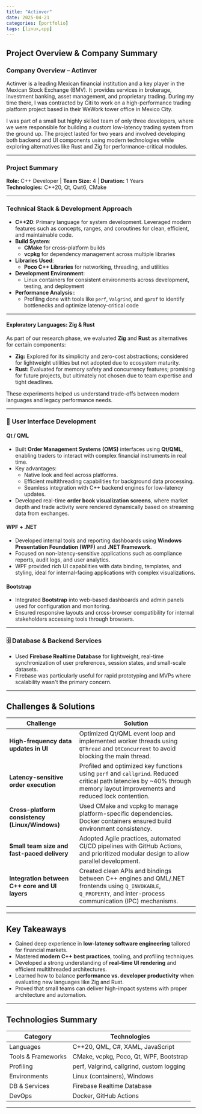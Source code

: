 ```yaml
---
title: "Actinver"
date: 2025-04-21
categories: [portfolio]
tags: [linux,cpp]
---
```


## **Project Overview & Company Summary**

### **Company Overview – Actinver**
Actinver is a leading Mexican financial institution and a key player in the Mexican Stock Exchange (BMV). It provides services in brokerage, investment banking, asset management, and proprietary trading. During my time there, I was contracted by Citi to work on a high-performance trading platform project based in their WeWork tower office in Mexico City.

I was part of a small but highly skilled team of only three developers, where we were responsible for building a custom low-latency trading system from the ground up. The project lasted for two years and involved developing both backend and UI components using modern technologies while exploring alternatives like Rust and Zig for performance-critical modules.

---

### **Project Summary**

**Role:** C++ Developer | **Team Size:** 4 | **Duration:** 1 Years  
**Technologies:** C++20, Qt, Qwt6, CMake 

---

### **Technical Stack & Development Approach**

- **C++20**: Primary language for system development. Leveraged modern features such as concepts, ranges, and coroutines for clean, efficient, and maintainable code.
- **Build System**:  
  - **CMake** for cross-platform builds
  - **vcpkg** for dependency management across multiple libraries
- **Libraries Used**:
  - **Poco C++ Libraries** for networking, threading, and utilities
- **Development Environment**:
  - Linux containers for consistent environments across development, testing, and deployment
- **Performance Analysis:**:
  - Profiling done with tools like `perf`, `Valgrind`, and `gprof` to identify bottlenecks and optimize latency-critical code

---

#### **Exploratory Languages: Zig & Rust**
As part of our research phase, we evaluated **Zig** and **Rust** as alternatives for certain components:

- **Zig:** Explored for its simplicity and zero-cost abstractions; considered for lightweight utilities but not adopted due to ecosystem maturity.
- **Rust:** Evaluated for memory safety and concurrency features; promising for future projects, but ultimately not chosen due to team expertise and tight deadlines.

These experiments helped us understand trade-offs between modern languages and legacy performance needs.

---

### 🎨 **User Interface Development**

#### **Qt / QML**
- Built **Order Management Systems (OMS)** interfaces using **Qt/QML**, enabling traders to interact with complex financial instruments in real time.
- Key advantages:
  - Native look and feel across platforms.
  - Efficient multithreading capabilities for background data processing.
  - Seamless integration with C++ backend engines for low-latency updates.
- Developed real-time **order book visualization screens**, where market depth and trade activity were rendered dynamically based on streaming data from exchanges.

#### **WPF + .NET**
- Developed internal tools and reporting dashboards using **Windows Presentation Foundation (WPF)** and **.NET Framework**.
- Focused on non-latency-sensitive applications such as compliance reports, audit logs, and user analytics.
- WPF provided rich UI capabilities with data binding, templates, and styling, ideal for internal-facing applications with complex visualizations.

#### **Bootstrap**
- Integrated **Bootstrap** into web-based dashboards and admin panels used for configuration and monitoring.
- Ensured responsive layouts and cross-browser compatibility for internal stakeholders accessing tools through browsers.

---

### 🗄️ **Database & Backend Services**
- Used **Firebase Realtime Database** for lightweight, real-time synchronization of user preferences, session states, and small-scale datasets.
- Firebase was particularly useful for rapid prototyping and MVPs where scalability wasn't the primary concern.

---

## **Challenges & Solutions**

| Challenge                                      | Solution                                                                                                                                                                   |
| ---------------------------------------------- | -------------------------------------------------------------------------------------------------------------------------------------------------------------------------- |
| **High-frequency data updates in UI**          | Optimized Qt/QML event loop and implemented worker threads using `QThread` and `QtConcurrent` to avoid blocking the main thread.                                           |
| **Latency-sensitive order execution**          | Profiled and optimized key functions using `perf` and `callgrind`. Reduced critical path latencies by ~40% through memory layout improvements and reduced lock contention. |
| **Cross-platform consistency (Linux/Windows)** | Used CMake and vcpkg to manage platform-specific dependencies. Docker containers ensured build environment consistency.                                                    |
| **Small team size and fast-paced delivery**    | Adopted Agile practices, automated CI/CD pipelines with GitHub Actions, and prioritized modular design to allow parallel development.                                      |
| **Integration between C++ core and UI layers** | Created clean APIs and bindings between C++ engines and QML/.NET frontends using `Q_INVOKABLE`, `Q_PROPERTY`, and inter-process communication (IPC) mechanisms.            |

---

## **Key Takeaways**

- Gained deep experience in **low-latency software engineering** tailored for financial markets.
- Mastered **modern C++ best practices**, tooling, and profiling techniques.
- Developed a strong understanding of **real-time UI rendering** and efficient multithreaded architectures.
- Learned how to balance **performance vs. developer productivity** when evaluating new languages like Zig and Rust.
- Proved that small teams can deliver high-impact systems with proper architecture and automation.

---

## **Technologies Summary**

| Category           | Technologies                              |
| ------------------ | ----------------------------------------- |
| Languages          | C++20, QML, C#, XAML, JavaScript          |
| Tools & Frameworks | CMake, vcpkg, Poco, Qt, WPF, Bootstrap    |
| Profiling          | perf, Valgrind, callgrind, custom logging |
| Environments       | Linux (containers), Windows               |
| DB & Services      | Firebase Realtime Database                |
| DevOps             | Docker, GitHub Actions                    |

---
